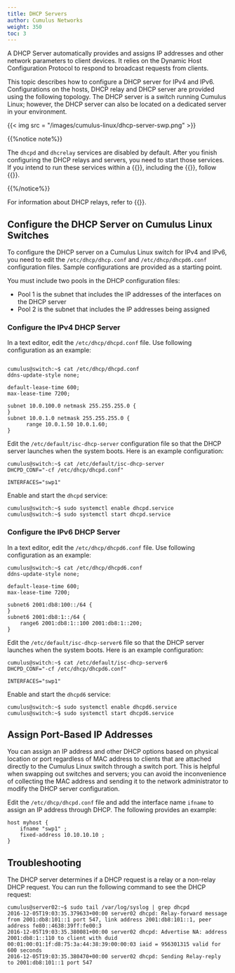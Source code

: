 ```yaml
---
title: DHCP Servers
author: Cumulus Networks
weight: 350
toc: 3
---
```

A DHCP Server automatically provides and assigns IP addresses and other network parameters to client devices. It relies on the Dynamic Host Configuration Protocol to respond to broadcast requests from clients.

This topic describes how to configure a DHCP server for IPv4 and IPv6. Configurations on the hosts, DHCP relay and DHCP server are provided using the following topology. The DHCP server is a switch running Cumulus Linux; however, the DHCP server can also be located on a dedicated server in your environment.

{{< img src = "/images/cumulus-linux/dhcp-server-swp.png" >}}

{{%notice note%}}

The `dhcpd` and `dhcrelay` services are disabled by default. After you finish configuring the DHCP relays and servers, you need to start those services. If you intend to run these services within a {{<link url="Virtual-Routing-and-Forwarding-VRF" text="VRF">}}, including the {{<link url="Management-VRF" text="management VRF">}}, follow {{<link url="Management-VRF/#run-services-within-the-management-vrf" text="these steps">}}.

{{%/notice%}}

For information about DHCP relays, refer to {{<link title="DHCP Relays">}}.

## Configure the DHCP Server on Cumulus Linux Switches

To configure the DHCP server on a Cumulus Linux switch for IPv4 and IPv6, you need to edit the `/etc/dhcp/dhcp.conf` and `/etc/dhcp/dhcpd6.conf` configuration files. Sample configurations are provided as a starting point.

You must include two pools in the DHCP configuration files:

- Pool 1 is the subnet that includes the IP addresses of the interfaces on the DHCP server
- Pool 2 is the subnet that includes the IP addresses being assigned

### Configure the IPv4 DHCP Server

In a text editor, edit the `/etc/dhcp/dhcpd.conf` file. Use following configuration as an example:

```

cumulus@switch:~$ cat /etc/dhcp/dhcpd.conf
ddns-update-style none;

default-lease-time 600;
max-lease-time 7200;

subnet 10.0.100.0 netmask 255.255.255.0 {
}
subnet 10.0.1.0 netmask 255.255.255.0 {
      range 10.0.1.50 10.0.1.60;
}
```

Edit the `/etc/default/isc-dhcp-server` configuration file so that the DHCP server launches when the system boots. Here is an example configuration:

```
cumulus@switch:~$ cat /etc/default/isc-dhcp-server
DHCPD_CONF="-cf /etc/dhcp/dhcpd.conf"

INTERFACES="swp1"
```

Enable and start the `dhcpd` service:

```
cumulus@switch:~$ sudo systemctl enable dhcpd.service
cumulus@switch:~$ sudo systemctl start dhcpd.service
```

### Configure the IPv6 DHCP Server

In a text editor, edit the `/etc/dhcp/dhcpd6.conf` file. Use following configuration as an example:

```
cumulus@switch:~$ cat /etc/dhcp/dhcpd6.conf
ddns-update-style none;

default-lease-time 600;
max-lease-time 7200;

subnet6 2001:db8:100::/64 {
}
subnet6 2001:db8:1::/64 {
    range6 2001:db8:1::100 2001:db8:1::200;
}
```

Edit the `/etc/default/isc-dhcp-server6` file so that the DHCP server launches when the system boots. Here is an example configuration:

```
cumulus@switch:~$ cat /etc/default/isc-dhcp-server6
DHCPD_CONF="-cf /etc/dhcp/dhcpd6.conf"

INTERFACES="swp1"
```

Enable and start the `dhcpd6` service:

```
cumulus@switch:~$ sudo systemctl enable dhcpd6.service
cumulus@switch:~$ sudo systemctl start dhcpd6.service
```

## Assign Port-Based IP Addresses

You can assign an IP address and other DHCP options based on physical location or port regardless of MAC address to clients that are attached directly to the Cumulus Linux switch through a switch port. This is helpful when swapping out switches and servers; you can avoid the inconvenience of collecting the MAC address and sending it to the network administrator to modify the DHCP server configuration.

Edit the `/etc/dhcp/dhcpd.conf` file and add the interface name `ifname` to assign an IP address through DHCP. The following provides an example:

```
host myhost {
    ifname "swp1" ;
    fixed-address 10.10.10.10 ;
}
```

## Troubleshooting

The DHCP server determines if a DHCP request is a relay or a non-relay DHCP request. You can run the following command to see the DHCP request:

```
cumulus@server02:~$ sudo tail /var/log/syslog | grep dhcpd
2016-12-05T19:03:35.379633+00:00 server02 dhcpd: Relay-forward message from 2001:db8:101::1 port 547, link address 2001:db8:101::1, peer address fe80::4638:39ff:fe00:3
2016-12-05T19:03:35.380081+00:00 server02 dhcpd: Advertise NA: address 2001:db8:1::110 to client with duid 00:01:00:01:1f:d8:75:3a:44:38:39:00:00:03 iaid = 956301315 valid for 600 seconds
2016-12-05T19:03:35.380470+00:00 server02 dhcpd: Sending Relay-reply to 2001:db8:101::1 port 547
```
